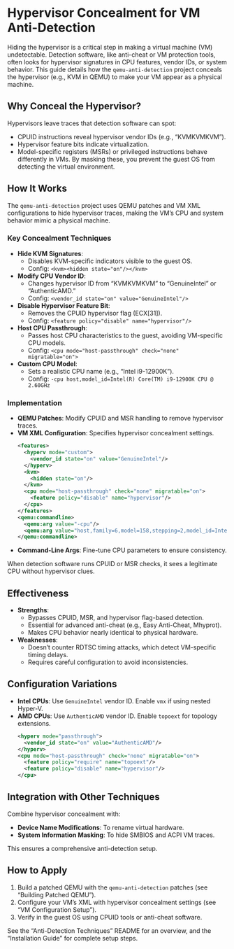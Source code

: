 # Hypervisor Concealment for VM Anti-Detection

Hiding the hypervisor is a critical step in making a virtual machine (VM) undetectable. Detection software, like anti-cheat or VM protection tools, often looks for hypervisor signatures in CPU features, vendor IDs, or system behavior. This guide details how the `qemu-anti-detection` project conceals the hypervisor (e.g., KVM in QEMU) to make your VM appear as a physical machine.

## Why Conceal the Hypervisor?

Hypervisors leave traces that detection software can spot:
- CPUID instructions reveal hypervisor vendor IDs (e.g., “KVMKVMKVM”).
- Hypervisor feature bits indicate virtualization.
- Model-specific registers (MSRs) or privileged instructions behave differently in VMs.
By masking these, you prevent the guest OS from detecting the virtual environment.

## How It Works

The `qemu-anti-detection` project uses QEMU patches and VM XML configurations to hide hypervisor traces, making the VM’s CPU and system behavior mimic a physical machine.

### Key Concealment Techniques
- **Hide KVM Signatures**:
  - Disables KVM-specific indicators visible to the guest OS.
  - Config: `<kvm><hidden state="on"/></kvm>`
- **Modify CPU Vendor ID**:
  - Changes hypervisor ID from “KVMKVMKVM” to “GenuineIntel” or “AuthenticAMD.”
  - Config: `<vendor_id state="on" value="GenuineIntel"/>`
- **Disable Hypervisor Feature Bit**:
  - Removes the CPUID hypervisor flag (ECX[31]).
  - Config: `<feature policy="disable" name="hypervisor"/>`
- **Host CPU Passthrough**:
  - Passes host CPU characteristics to the guest, avoiding VM-specific CPU models.
  - Config: `<cpu mode="host-passthrough" check="none" migratable="on">`
- **Custom CPU Model**:
  - Sets a realistic CPU name (e.g., “Intel i9-12900K”).
  - Config: `-cpu host,model_id=Intel(R) Core(TM) i9-12900K CPU @ 2.60GHz`

### Implementation
- **QEMU Patches**: Modify CPUID and MSR handling to remove hypervisor traces.
- **VM XML Configuration**: Specifies hypervisor concealment settings.
  ```xml
  <features>
    <hyperv mode="custom">
      <vendor_id state="on" value="GenuineIntel"/>
    </hyperv>
    <kvm>
      <hidden state="on"/>
    </kvm>
    <cpu mode="host-passthrough" check="none" migratable="on">
      <feature policy="disable" name="hypervisor"/>
    </cpu>
  </features>
  <qemu:commandline>
    <qemu:arg value="-cpu"/>
    <qemu:arg value="host,family=6,model=158,stepping=2,model_id=Intel(R) Core(TM) i9-12900K CPU @ 2.60GHz,vmware-cpuid-freq=false,enforce=false,host-phys-bits=true,hypervisor=off"/>
  </qemu:commandline>
  ```
- **Command-Line Args**: Fine-tune CPU parameters to ensure consistency.

When detection software runs CPUID or MSR checks, it sees a legitimate CPU without hypervisor clues.

## Effectiveness

- **Strengths**:
  - Bypasses CPUID, MSR, and hypervisor flag-based detection.
  - Essential for advanced anti-cheat (e.g., Easy Anti-Cheat, Mhyprot).
  - Makes CPU behavior nearly identical to physical hardware.
- **Weaknesses**:
  - Doesn’t counter RDTSC timing attacks, which detect VM-specific timing delays.
  - Requires careful configuration to avoid inconsistencies.

## Configuration Variations

- **Intel CPUs**: Use `GenuineIntel` vendor ID. Enable `vmx` if using nested Hyper-V.
- **AMD CPUs**: Use `AuthenticAMD` vendor ID. Enable `topoext` for topology extensions.
  ```xml
  <hyperv mode="passthrough">
    <vendor_id state="on" value="AuthenticAMD"/>
  </hyperv>
  <cpu mode="host-passthrough" check="none" migratable="on">
    <feature policy="require" name="topoext"/>
    <feature policy="disable" name="hypervisor"/>
  </cpu>
  ```

## Integration with Other Techniques

Combine hypervisor concealment with:
- **Device Name Modifications**: To rename virtual hardware.
- **System Information Masking**: To hide SMBIOS and ACPI VM traces.

This ensures a comprehensive anti-detection setup.

## How to Apply

1. Build a patched QEMU with the `qemu-anti-detection` patches (see “Building Patched QEMU”).
2. Configure your VM’s XML with hypervisor concealment settings (see “VM Configuration Setup”).
3. Verify in the guest OS using CPUID tools or anti-cheat software.

See the “Anti-Detection Techniques” README for an overview, and the “Installation Guide” for complete setup steps.
